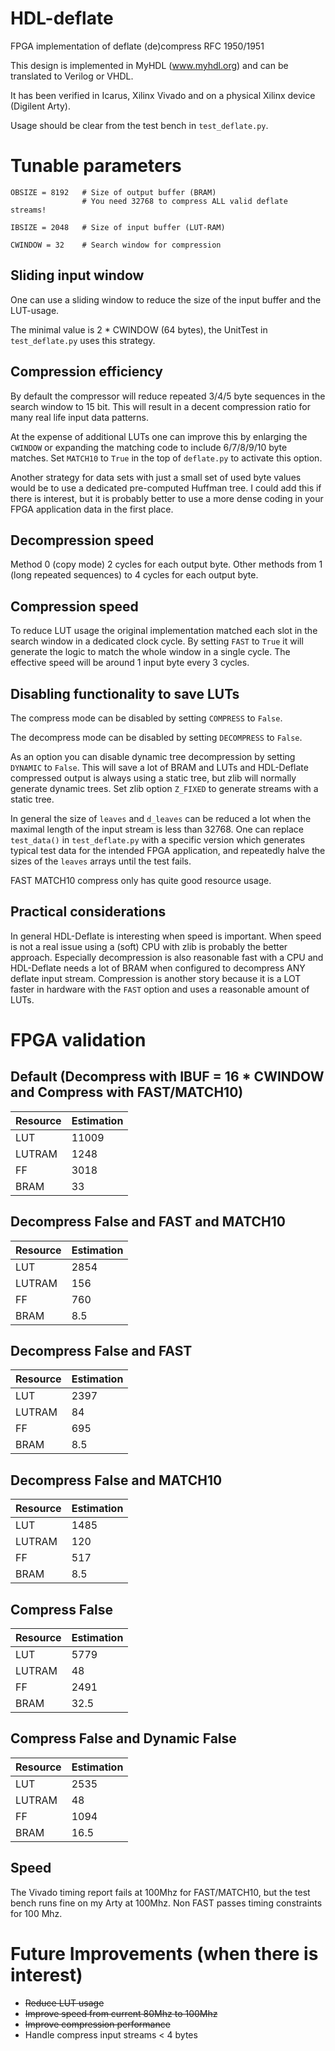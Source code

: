 # HDL-deflate
FPGA implementation of deflate (de)compress RFC 1950/1951

This design is implemented in MyHDL (www.myhdl.org) and can be translated to Verilog or VHDL.

It has been verified in Icarus, Xilinx Vivado and on a physical Xilinx device (Digilent Arty).

Usage should be clear from the test bench in `test_deflate.py`.

# Tunable parameters

    OBSIZE = 8192   # Size of output buffer (BRAM)
                    # You need 32768 to compress ALL valid deflate streams!

    IBSIZE = 2048   # Size of input buffer (LUT-RAM)

    CWINDOW = 32    # Search window for compression

## Sliding input window

One can use a sliding window to reduce the size of the input buffer and the LUT-usage.

The minimal value is 2 * CWINDOW (64 bytes), the UnitTest in `test_deflate.py`
uses this strategy.

## Compression efficiency

By default the compressor will reduce repeated 3/4/5 byte sequences in the search window to 15 bit.
This will result in a decent compression ratio for many real life input data patterns.

At the expense of additional LUTs one can improve this by enlarging the `CWINDOW` or expanding
the matching code to include 6/7/8/9/10 byte matches. Set `MATCH10` to `True` in the top of `deflate.py`
to activate this option.

Another strategy for data sets with just a small set of used byte values would be
to use a dedicated pre-computed Huffman tree. I could add this if there is interest, but it is probably
better to use a more dense coding in your FPGA application data in the first place.

## Decompression speed

Method 0 (copy mode) 2 cycles for each output byte. Other methods from 1 (long repeated sequences)
to 4 cycles for each output byte.

## Compression speed

To reduce LUT usage the original implementation matched each slot in the search window in a dedicated clock cycle.
By setting `FAST` to `True` it will generate the logic to match the whole window in a single cycle.
The effective speed will be around 1 input byte every 3 cycles.

## Disabling functionality to save LUTs

The compress mode can be disabled by setting `COMPRESS` to `False`.

The decompress mode can be disabled by setting `DECOMPRESS` to `False`.

As an option you can disable dynamic tree decompression by setting `DYNAMIC` to `False`. 
This will save a lot of BRAM and LUTs and HDL-Deflate compressed output is always using a static tree,
but zlib will normally generate dynamic trees. Set zlib option `Z_FIXED` to generate streams with
a static tree.

In general the size of `leaves` and `d_leaves` can be reduced a lot when the maximal length of the input stream
is less than 32768. One can replace `test_data()` in `test_deflate.py` with a specific version which generates
typical test data for the intended FPGA application, and repeatedly halve the sizes of the `leaves` arrays
until the test fails.

FAST MATCH10 compress only has quite good resource usage.

## Practical considerations

In general HDL-Deflate is interesting when speed is important. When speed is not a real issue using a (soft)
CPU with zlib is probably the better approach. Especially decompression is also reasonable fast with a CPU and HDL-Deflate
needs a lot of BRAM when configured to decompress ANY deflate input stream. Compression is another story because it
is a LOT faster in hardware with the `FAST` option and uses a reasonable amount of LUTs.

# FPGA validation

## Default (Decompress with IBUF = 16 * CWINDOW and Compress with FAST/MATCH10)

Resource|Estimation
--------|----------
LUT	|11009
LUTRAM	|1248
FF	|3018
BRAM	|33

## Decompress False and FAST and MATCH10

Resource|Estimation
--------|----------
LUT	|2854
LUTRAM	|156
FF	|760
BRAM	|8.5

## Decompress False and FAST

Resource|Estimation
--------|----------
LUT	|2397
LUTRAM	|84
FF	|695
BRAM	|8.5

## Decompress False and MATCH10

Resource|Estimation
--------|----------
LUT	|1485
LUTRAM	|120
FF	|517
BRAM	|8.5

## Compress False

Resource|Estimation
--------|----------
LUT	|5779
LUTRAM	|48
FF	|2491
BRAM	|32.5

## Compress False and Dynamic False

Resource|Estimation
--------|----------
LUT	|2535
LUTRAM	|48
FF	|1094
BRAM	|16.5

## Speed

The Vivado timing report fails at 100Mhz for FAST/MATCH10, but the test bench runs fine on my Arty at 100Mhz.
Non FAST passes timing constraints for 100 Mhz.

# Future Improvements (when there is interest)

* ~~Reduce LUT usage~~
* ~~Improve speed from current 80Mhz to 100Mhz~~
* ~~Improve compression performance~~
* Handle compress input streams < 4 bytes

